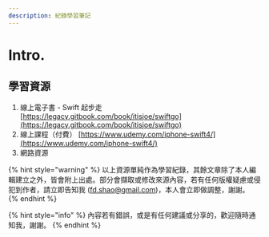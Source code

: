 ```yaml
---
description: 紀錄學習筆記
---
```


# Intro.

## 學習資源

1. 線上電子書 - Swift 起步走 [https://legacy.gitbook.com/book/itisjoe/swiftgo](https://legacy.gitbook.com/book/itisjoe/swiftgo)
2. 線上課程（付費） [https://www.udemy.com/iphone-swift4/](https://www.udemy.com/iphone-swift4/)
3. 網路資源

{% hint style="warning" %}
以上資源單純作為學習紀錄，其餘文章除了本人編輯建立之外，皆會附上出處。部分會擷取或修改來源內容，若有任何版權疑慮或侵犯到作者，請立即告知我 \(fd.shao@gmail.com\)，本人會立即做調整，謝謝。
{% endhint %}

{% hint style="info" %}
內容若有錯誤，或是有任何建議或分享的，歡迎隨時通知我，謝謝。
{% endhint %}



